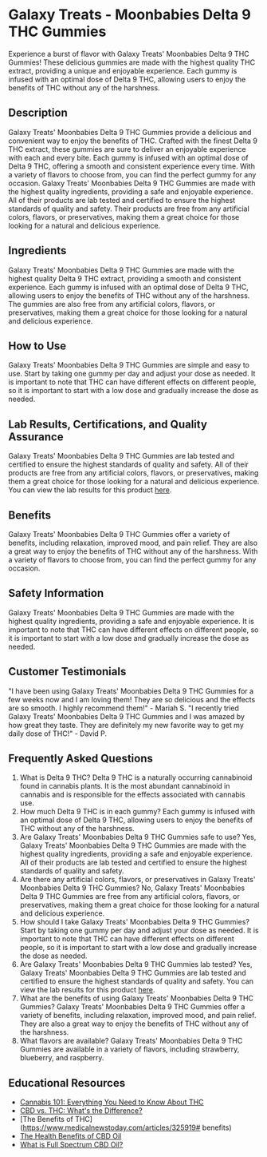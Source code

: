 # Galaxy Treats - Moonbabies Delta 9 THC Gummies
Experience a burst of flavor with Galaxy Treats' Moonbabies Delta 9 THC Gummies! These delicious gummies are made with the highest quality THC extract, providing a unique and enjoyable experience. Each gummy is infused with an optimal dose of Delta 9 THC, allowing users to enjoy the benefits of THC without any of the harshness.
## Description
Galaxy Treats' Moonbabies Delta 9 THC Gummies provide a delicious and convenient way to enjoy the benefits of THC. Crafted with the finest Delta 9 THC extract, these gummies are sure to deliver an enjoyable experience with each and every bite. Each gummy is infused with an optimal dose of Delta 9 THC, offering a smooth and consistent experience every time. With a variety of flavors to choose from, you can find the perfect gummy for any occasion. 
Galaxy Treats' Moonbabies Delta 9 THC Gummies are made with the highest quality ingredients, providing a safe and enjoyable experience. All of their products are lab tested and certified to ensure the highest standards of quality and safety. Their products are free from any artificial colors, flavors, or preservatives, making them a great choice for those looking for a natural and delicious experience.
## Ingredients
Galaxy Treats' Moonbabies Delta 9 THC Gummies are made with the highest quality Delta 9 THC extract, providing a smooth and consistent experience. Each gummy is infused with an optimal dose of Delta 9 THC, allowing users to enjoy the benefits of THC without any of the harshness. The gummies are also free from any artificial colors, flavors, or preservatives, making them a great choice for those looking for a natural and delicious experience. 
## How to Use
Galaxy Treats' Moonbabies Delta 9 THC Gummies are simple and easy to use. Start by taking one gummy per day and adjust your dose as needed. It is important to note that THC can have different effects on different people, so it is important to start with a low dose and gradually increase the dose as needed.
## Lab Results, Certifications, and Quality Assurance
Galaxy Treats' Moonbabies Delta 9 THC Gummies are lab tested and certified to ensure the highest standards of quality and safety. All of their products are free from any artificial colors, flavors, or preservatives, making them a great choice for those looking for a natural and delicious experience. You can view the lab results for this product [here](https://www.galaxytreats.com/lab-results). 
## Benefits
Galaxy Treats' Moonbabies Delta 9 THC Gummies offer a variety of benefits, including relaxation, improved mood, and pain relief. They are also a great way to enjoy the benefits of THC without any of the harshness. With a variety of flavors to choose from, you can find the perfect gummy for any occasion.
## Safety Information
Galaxy Treats' Moonbabies Delta 9 THC Gummies are made with the highest quality ingredients, providing a safe and enjoyable experience. It is important to note that THC can have different effects on different people, so it is important to start with a low dose and gradually increase the dose as needed. 
## Customer Testimonials
"I have been using Galaxy Treats' Moonbabies Delta 9 THC Gummies for a few weeks now and I am loving them! They are so delicious and the effects are so smooth. I highly recommend them!" - Mariah S.
"I recently tried Galaxy Treats' Moonbabies Delta 9 THC Gummies and I was amazed by how great they taste. They are definitely my new favorite way to get my daily dose of THC!" - David P.
## Frequently Asked Questions
1. What is Delta 9 THC?
Delta 9 THC is a naturally occurring cannabinoid found in cannabis plants. It is the most abundant cannabinoid in cannabis and is responsible for the effects associated with cannabis use. 
2. How much Delta 9 THC is in each gummy?
Each gummy is infused with an optimal dose of Delta 9 THC, allowing users to enjoy the benefits of THC without any of the harshness. 
3. Are Galaxy Treats' Moonbabies Delta 9 THC Gummies safe to use?
Yes, Galaxy Treats' Moonbabies Delta 9 THC Gummies are made with the highest quality ingredients, providing a safe and enjoyable experience. All of their products are lab tested and certified to ensure the highest standards of quality and safety. 
4. Are there any artificial colors, flavors, or preservatives in Galaxy Treats' Moonbabies Delta 9 THC Gummies?
No, Galaxy Treats' Moonbabies Delta 9 THC Gummies are free from any artificial colors, flavors, or preservatives, making them a great choice for those looking for a natural and delicious experience. 
5. How should I take Galaxy Treats' Moonbabies Delta 9 THC Gummies?
Start by taking one gummy per day and adjust your dose as needed. It is important to note that THC can have different effects on different people, so it is important to start with a low dose and gradually increase the dose as needed. 
6. Are Galaxy Treats' Moonbabies Delta 9 THC Gummies lab tested?
Yes, Galaxy Treats' Moonbabies Delta 9 THC Gummies are lab tested and certified to ensure the highest standards of quality and safety. You can view the lab results for this product [here](https://www.galaxytreats.com/lab-results). 
7. What are the benefits of using Galaxy Treats' Moonbabies Delta 9 THC Gummies?
Galaxy Treats' Moonbabies Delta 9 THC Gummies offer a variety of benefits, including relaxation, improved mood, and pain relief. They are also a great way to enjoy the benefits of THC without any of the harshness. 
8. What flavors are available?
Galaxy Treats' Moonbabies Delta 9 THC Gummies are available in a variety of flavors, including strawberry, blueberry, and raspberry. 
## Educational Resources
- [Cannabis 101: Everything You Need to Know About THC](https://www.cannabis.net/blog/cannabis-101/everything-you-need-to-know-about-thc)
- [CBD vs. THC: What's the Difference?](https://www.healthline.com/health/cbd-vs-thc)
- [The Benefits of THC](https://www.medicalnewstoday.com/articles/325919# benefits)
- [The Health Benefits of CBD Oil](https://www.healthline.com/health/cbd-oil-benefits)
- [What is Full Spectrum CBD Oil?](https://www.cbdoilusers.com/what-is-full-spectrum-cbd-oil/)